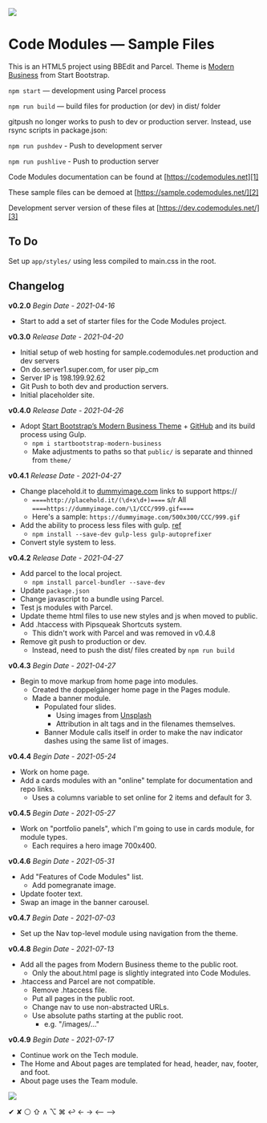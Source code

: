 [![][header]][siteurl]

# Code Modules — Sample Files

This is an HTML5 project using BBEdit and Parcel. Theme is [Modern Business][4] from Start Bootstrap.

`npm start` — development using Parcel process

`npm run build` — build files for production (or dev) in dist/ folder

gitpush no longer works to push to dev or production server. Instead, use rsync scripts in package.json:

`npm run pushdev` - Push to development server

`npm run pushlive` - Push to production server



Code Modules documentation can be found at [https://codemodules.net][1]

These sample files can be demoed at [https://sample.codemodules.net/][2]

Development server version of these files at [https://dev.codemodules.net/][3]


## To Do

Set up `app/styles/` using less compiled to main.css in the root.



## Changelog

**v0.2.0** 
_Begin Date - 2021-04-16_

*	Start to add a set of starter files for the Code Modules project.



**v0.3.0** 
_Release Date - 2021-04-20_

*	Initial setup of web hosting for sample.codemodules.net production and dev servers
*	On do.server1.super.com, for user pip_cm
*	Server IP is 198.199.92.62
*	Git Push to both dev and production servers.
*	Initial placeholder site.



**v0.4.0** 
_Release Date - 2021-04-26_

*	Adopt [Start Bootstrap’s Modern Business Theme][4] + [GitHub][5] and its build process using Gulp.
	*	`npm i startbootstrap-modern-business`
	*	Make adjustments to paths so that `public/` is separate and thinned from `theme/`



**v0.4.1** 
_Release Date - 2021-04-27_

*	Change placehold.it to [dummyimage.com][6] links to support https://
	*	`====http://placehold.it/(\d+x\d+)====` s/r All `====https://dummyimage.com/\1/CCC/999.gif====`
	*	Here's a sample: `https://dummyimage.com/500x300/CCC/999.gif`
*	Add the ability to process less files with gulp. [ref][7]
	*	`npm install --save-dev gulp-less gulp-autoprefixer`
*	Convert style system to less.



**v0.4.2** 
_Release Date - 2021-04-27_

*	Add parcel to the local project.
	*	`npm install parcel-bundler --save-dev`
*	Update `package.json`
*	Change javascript to a bundle using Parcel.
*	Test js modules with Parcel.
*	Update theme html files to use new styles and js when moved to public.
*	Add .htaccess with Pipsqueak Shortcuts system.
	*	This didn't work with Parcel and was removed in v0.4.8
*	Remove git push to production or dev.
	*	Instead, need to push the dist/ files created by `npm run build`



**v0.4.3** 
_Begin Date - 2021-04-27_

*	Begin to move markup from home page into modules.
	*	Created the doppelgänger home page in the Pages module.
	*	Made a banner module.
		*	Populated four slides.
			*	Using images from [Unsplash][8]
			*	Attribution in alt tags and in the filenames themselves.
		*	Banner Module calls itself in order to make the nav indicator dashes using the same list of images.



**v0.4.4** 
_Begin Date - 2021-05-24_

*	Work on home page.
*	Add a cards modules with an "online" template for documentation and repo links.
	*	Uses a columns variable to set online for 2 items and default for 3.



**v0.4.5** 
_Begin Date - 2021-05-27_

*	Work on "portfolio panels", which I'm going to use in cards module, for module types.
	*	Each requires a hero image 700x400.



**v0.4.6** 
_Begin Date - 2021-05-31_

*	Add "Features of Code Modules" list. 
	*	Add pomegranate image.
*	Update footer text.
*	Swap an image in the banner carousel.



**v0.4.7** 
_Begin Date - 2021-07-03_

*	Set up the Nav top-level module using navigation from the theme.



**v0.4.8** 
_Begin Date - 2021-07-13_

*	Add all the pages from Modern Business theme to the public root.
	*	Only the about.html page is slightly integrated into Code Modules.
*	.htaccess and Parcel are not compatible.
	*	Remove .htaccess file.
	*	Put all pages in the public root.
	*	Change nav to use non-abstracted URLs.
	*	Use absolute paths starting at the public root.
		*	e.g. "/images/..."



**v0.4.9** 
_Begin Date - 2021-07-17_

*	Continue work on the Tech module.
*	The Home and About pages are templated for head, header, nav, footer, and foot.
*	About page uses the Team module.





[![][piplogo]][pipurl]


[header]: https://pipsqueak.com/images/Logo-Code_Modules-OW-256-scaled-fgBlack-bgTrans-600x600.png
[siteurl]: https://sample.codemodules.com
[piplogo]: https://pipsqueak.com/images/Logo-Pipsqueak_Bookplate-Red_Text-bgTrans-200x190.png
[pipurl]: https://pipsqueak.com/



✔	✘	⚪	⇧	∧	⌥	⌘	↩	← → ⟵ ⟶


[1]: https://codemodules.net
[2]: https://sample.codemodules.net/
[3]: https://dev.codemodules.net/
[4]: https://startbootstrap.com/template/modern-business
[5]: https://github.com/startbootstrap/startbootstrap-modern-business
[6]: https://dummyimage.com/
[7]: https://medium.com/@JSdevelop/compiling-less-to-css-in-gulp-7dddf30a63e1
[8]: https://unsplash.com/
